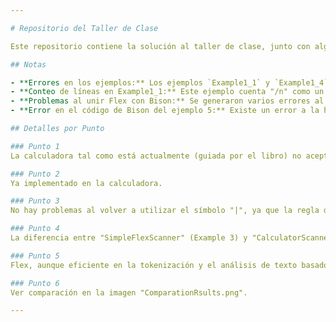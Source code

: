 ```yaml
---

# Repositorio del Taller de Clase

Este repositorio contiene la solución al taller de clase, junto con algunas notas importantes sobre los problemas encontrados y las soluciones implementadas.

## Notas

- **Errores en los ejemplos:** Los ejemplos `Example1_1` y `Example1_4` tenían un error; se esperaba "int main" en lugar de solo "main".
- **Conteo de líneas en Example1_1:** Este ejemplo cuenta "/n" como un contador de líneas en el archivo, por lo que si solo hay una línea sin "/n", dice que no hay líneas en el archivo.
- **Problemas al unir Flex con Bison:** Se generaron varios errores al unir Flex con Bison debido a que el libro es antiguo para las versiones actuales de los programas. Las versiones actuales de Bison no suelen utilizar un main, y la página oficial recomienda seguir una estructura diferente.
- **Error en el código de Bison del ejemplo 5:** Existe un error a la hora de apuntar a la expresión para imprimirla.

## Detalles por Punto

### Punto 1
La calculadora tal como está actualmente (guiada por el libro) no acepta una línea solo con un código. El problema radica en una línea sin "exp", lo que causa un error de sintaxis. Para resolver esto, se agregó otra acción en esa regla para que, si hay una línea sin expresión, no haga nada, evitando así el error y permitiendo los comentarios y líneas vacías.

### Punto 2
Ya implementado en la calculadora.

### Punto 3
No hay problemas al volver a utilizar el símbolo "|", ya que la regla de implementación es diferente. Se cambió la estructura del absoluto para que se identificara la diferencia visualmente.

### Punto 4
La diferencia entre "SimpleFlexScanner" (Example 3) y "CalculatorScanner" (Example 4) radica en que el primero utiliza "+" como ADD, mientras que el segundo lo utiliza como "259", que sería el token. Ambos reconocen los mismos tokens pero con códigos de acción diferentes.

### Punto 5
Flex, aunque eficiente en la tokenización y el análisis de texto basado en expresiones regulares, no es ideal para el procesamiento del lenguaje natural (NLP) debido a las complejidades propias de idiomas como el español. Se recomienda evitar la ambigüedad y mantener jerarquías claras al utilizar Flex.

### Punto 6
Ver comparación en la imagen "ComparationRsults.png".

---
```

